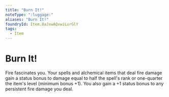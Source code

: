 ```yaml
---
title: "Burn It!"
noteType: ":luggage:"
aliases: "Burn It!"
foundryId: Item.8aJxwAQxwiLurGlY
tags:
  - Item
---
```


# Burn It!

Fire fascinates you. Your spells and alchemical items that deal fire damage gain a status bonus to damage equal to half the spell's rank or one-quarter the item's level (minimum bonus +1). You also gain a +1 status bonus to any persistent fire damage you deal.
